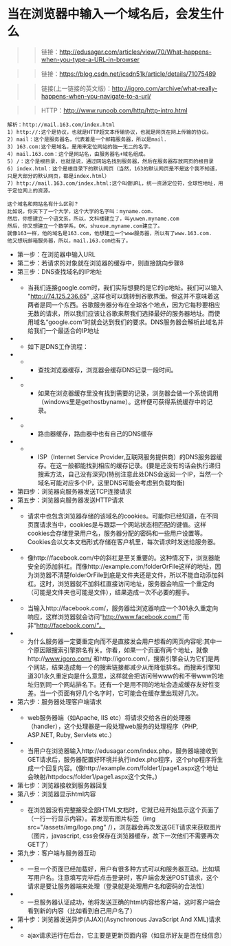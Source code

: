 # 当在浏览器中输入一个域名后，会发生什么

>> 链接：http://edusagar.com/articles/view/70/What-happens-when-you-type-a-URL-in-browser

>> 链接：https://blog.csdn.net/icsdn51k/article/details/71075489

>> 链接(上一链接的英文版)：http://igoro.com/archive/what-really-happens-when-you-navigate-to-a-url/

>> HTTP：http://www.runoob.com/http/http-intro.html

```
解析：http://mail.163.com/index.html
1) http://:这个是协议，也就是HTTP超文本传输协议，也就是网页在网上传输的协议。
2) mail：这个是服务器名，代表着是一个邮箱服务器，所以是mail.
3) 163.com:这个是域名，是用来定位网站的独一无二的名字。
4) mail.163.com：这个是网站名，由服务器名+域名组成。
5) /：这个是根目录，也就是说，通过网站名找到服务器，然后在服务器存放网页的根目录
6) index.html：这个是根目录下的默认网页（当然，163的默认网页是不是这个我不知道，只是大部分的默认网页，都是index.html）
7) http://mail.163.com/index.html:这个叫做URL，统一资源定位符，全球性地址，用于定位网上的资源。

这个域名和网站名有什么区别？
比如说，你买下了一个大学，这个大学的名字叫：myname.com.
然后，你想建立一个语文系，所以，文科楼建立了，叫yuwen.myname.com
然后，你又想建立一个数学系，OK，shuxue.myname.com建立了。
就像163一样，他的域名是163.com，他想建立一个www服务器，所以有了www.163.com.
他又想玩邮箱服务器，所以，mail.163.com也有了。
```

- 第一步：在浏览器中输入URL
- 第二步：若请求的对象就在浏览器的缓存中，则直接跳向步骤8
- 第三步：DNS查找域名的IP地址
- - 当我们连接google.com时，我们实际想要的是它的ip地址。我们可以输入 "http://74.125.236.65" ,这样也可以跳转到谷歌界面。但这并不意味着这两者是同一个东西。谷歌服务器分布在全球各个地点，因为它每秒要相应无数的请求，所以我们应该让谷歌来帮我们选择最好的服务器地址。而使用域名“google.com”时就会达到我们的要求。DNS服务器会解析此域名并给我们一个最适合的IP地址
- - 如下是DNS工作流程：
- - - 查找浏览器缓存，浏览器会缓存DNS记录一段时间。
- - - 如果在浏览器缓存里没有找到需要的记录，浏览器会做一个系统调用（windows里是gethostbyname）。这样便可获得系统缓存中的记录。
- - - 路由器缓存，路由器中也有自己的DNS缓存
- - - ISP（Internet Service Provider,互联网服务提供商）的DNS服务器缓存。在这一般都能找到相应的缓存记录。(要是还没有的话会执行递归搜索方法，自己没有深究)(特别注意此处DNS会返回一个IP，当然一个域名可能对应多个IP，这里DNS可能会考虑到负载均衡)
- 第四步：浏览器向服务器发送TCP连接请求
- 第五步：浏览器向服务器发送HTTP请求
- - 请求中也包含浏览器存储的该域名的cookies。可能你已经知道，在不同页面请求当中，cookies是与跟踪一个网站状态相匹配的键值。这样cookies会存储登录用户名，服务器分配的密码和一些用户设置等。Cookies会以文本文档形式存储在客户机里，每次请求时发送给服务器。
- - 像http://facebook.com/中的斜杠是至关重要的。这种情况下，浏览器能安全的添加斜杠。而像http://example.com/folderOrFile这样的地址，因为浏览器不清楚folderOrFile到底是文件夹还是文件，所以不能自动添加斜杠。这时，浏览器就不加斜杠直接访问地址，服务器会响应一个重定向（可能是文件夹也可能是文件），结果造成一次不必要的握手。
- - 当输入http://facebook.com/，服务器给浏览器响应一个301永久重定向响应，这样浏览器就会访问“http://www.facebook.com/” 而非“http://facebook.com/”。
- - 为什么服务器一定要重定向而不是直接发会用户想看的网页内容呢:其中一个原因跟搜索引擎排名有关。你看，如果一个页面有两个地址，就像http://www.igoro.com/ 和http://igoro.com/，搜索引擎会认为它们是两个网站，结果造成每一个的搜索链接都减少从而降低排名。而搜索引擎知道301永久重定向是什么意思，这样就会把访问带www的和不带www的地址归到同一个网站排名下。还有一个是用不同的地址会造成缓存友好性变差。当一个页面有好几个名字时，它可能会在缓存里出现好几次。
- 第六步：服务器处理客户端请求
- - web服务器端（如Apache, IIS etc）将请求交给各自的处理器（handler），这个处理器是一段处理web服务的处理程序（PHP, ASP.NET, Ruby, Servlets etc.）
- - 当用户在浏览器输入http://edusagar.com/index.php，服务器端接收到GET请求后，服务器配置好环境并执行index.php程序，这个php程序将生成一个回复内容。(像http://example.com/folder1/page1.aspx这个地址会映射/httpdocs/folder1/page1.aspx这个文件。)
- 第七步：浏览器接收到服务器回复
- 第八步：浏览器显示html内容
- - 在浏览器没有完整接受全部HTML文档时，它就已经开始显示这个页面了（一行一行显示内容）。若发现有图片标签（img src="/assets/img/logo.png" /），浏览器会再次发送GET请求来获取图片（图片，javascript, css会保存在浏览器缓存，故下一次他们不需要再次GET了）
- 第九步：客户端与服务器互动
- - 一旦一个页面已经加载好，用户有很多种方式可以和服务器互动。比如填写用户名。注意填写完毕后点击登录时，客户端会发送POST请求，这个请求是要让服务器端来处理（登录就是处理用户名和密码的合法性）
- - 一旦服务器认证成功，他将发送正确的html内容给客户端，这时客户端会看到新的内容（比如看到自己用户名了）
- 第十步：浏览器发送异步(AJAX)(Asynchronous JavaScript And XML)请求
- - ajax请求运行在后台，它主要是更新页面内容（如显示好友是否在线信息）